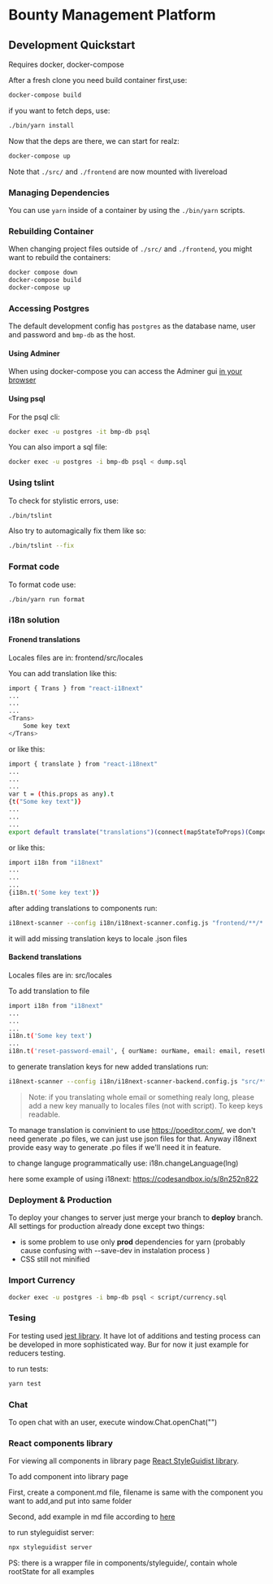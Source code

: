 Bounty Management Platform
==========================


Development Quickstart
----------------------

Requires docker, docker-compose

After a fresh clone you need build container first,use:

```sh
docker-compose build
```
if you want to fetch deps, use:

```sh
./bin/yarn install
```

Now that the deps are there, we can start for realz:

```sh
docker-compose up
```

Note that `./src/` and `./frontend` are now mounted with livereload

### Managing Dependencies

You can use `yarn` inside of a container by using the `./bin/yarn`  scripts.

### Rebuilding Container

When changing project files outside of `./src/` and `./frontend`, you might want
to rebuild the containers:


```sh
docker compose down
docker-compose build
docker-compose up
```

### Accessing Postgres

The default development config has `postgres` as the database name, user and
password and `bmp-db` as the host.

#### Using Adminer

When using docker-compose you can access the Adminer gui
[in your browser](http://localhost:8011/?pgsql=bmp-db&username=postgres&db=postgres)

#### Using psql

For the psql cli:

```sh
docker exec -u postgres -it bmp-db psql
```

You can also import a sql file:

```sh
docker exec -u postgres -i bmp-db psql < dump.sql
```

### Using tslint

To check for stylistic errors, use:

```sh
./bin/tslint
```

Also try to automagically fix them like so:

```sh
./bin/tslint --fix
```

### Format code

To format code use:
```sh
./bin/yarn run format
```


### i18n solution

#### Fronend translations

Locales files are in: frontend/src/locales

You can add translation like this:

```sh
import { Trans } from "react-i18next"
...
...
...
<Trans>
    Some key text
</Trans>
```

or like this:

```sh
import { translate } from "react-i18next"
...
...
...
var t = (this.props as any).t
{t("Some key text")}
...
...
...
export default translate("translations")(connect(mapStateToProps)(Component))
```

or like this:

```sh
import i18n from "i18next"
...
...
...
{i18n.t('Some key text')}
```

after adding translations to components run:

```sh
i18next-scanner --config i18n/i18next-scanner.config.js "frontend/**/*.{ts,tsx}"
```

it will add missing translation keys to locale .json files

#### Backend translations

Locales files are in: src/locales

To add translation to file

```sh
import i18n from "i18next"
...
...
...
i18n.t('Some key text')
...
i18n.t('reset-password-email', { ourName: ourName, email: email, resetUrl: resetUrl })
```

to generate translation keys for new added translations run:

```sh
i18next-scanner --config i18n/i18next-scanner-backend.config.js "src/**/*.{ts,tsx}"
```
> Note: if you translating whole email or something realy long, 
> please add a new key manually to locales files (not with script).
> To keep keys readable.

To manage translation is convinient to use https://poeditor.com/, 
we don't need generate .po files, we can just use json files for that.
Anyway i18next provide easy way to generate .po files if we'll need it in feature.

to change languge programmatically use: i18n.changeLanguage(lng)

here some example of using i18next:
https://codesandbox.io/s/8n252n822

### Deployment & Production

To deploy your changes to server just merge your branch to **deploy** branch.
All settings for production already done except two things: 
* is some problem to use only **prod** dependencies for yarn (probably cause confusing with --save-dev in instalation process )
* CSS still not minified


### Import Currency

```sh
docker exec -u postgres -i bmp-db psql < script/currency.sql
```

### Tesing

For testing used [jest library](https://facebook.github.io/jest/).
It have lot of additions and testing process can be developed in more sophisticated way.
Bur for now it just example for reducers testing.

to run tests:

```sh
yarn test
```

### Chat

To open chat with an user, execute window.Chat.openChat("<user-id>")

### React components library

For viewing all components in library page [React StyleGuidist library](https://github.com/styleguidist/react-styleguidist).

To add component into library page

First, create a component.md file, filename is same with the component you want to add,and put into same folder

Second, add example in md file according to [here](https://react-styleguidist.js.org/docs/documenting.html#usage-examples-and-readme-files)

to run styleguidist server:

```sh
npx styleguidist server
```

PS: there is a wrapper file in components/styleguide/, contain whole rootState for all examples